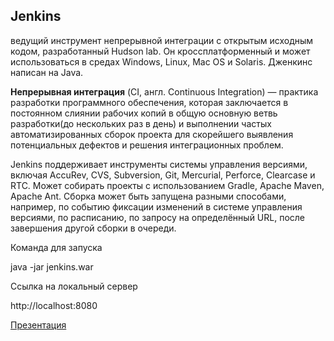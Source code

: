 ## Jenkins

ведущий инструмент непрерывной интеграции с открытым исходным кодом, разработанный Hudson lab.
Он кроссплатформенный и может использоваться в средах Windows, Linux, Mac OS и Solaris. Дженкинс написан на Java.

**Непрерывная интеграция** (CI, англ. Continuous Integration) — практика разработки программного обеспечения, которая заключается в постоянном слиянии рабочих копий в общую основную ветвь разработки(до нескольких раз в день) и выполнении частых автоматизированных сборок проекта для скорейшего выявления потенциальных дефектов и решения интеграционных проблем.

Jenkins поддерживает инструменты системы управления версиями, включая AccuRev, CVS, Subversion, Git, Mercurial, Perforce, Clearcase и RTC. Может собирать проекты с использованием Gradle, Apache Maven, Apache Ant.
Сборка может быть запущена разными способами, например, по событию фиксации изменений в системе управления версиями, по расписанию, по запросу на определённый URL, после завершения другой сборки в очереди.

Команда для запуска

java -jar jenkins.war

Ссылка на локальный сервер

http://localhost:8080

[Презентация](https://docs.google.com/presentation/d/1U1uaciGyZHVIkOzARtRrIrmGoiOlelw2/edit?usp=drive_link&ouid=100462493827587974016&rtpof=true&sd=true)
